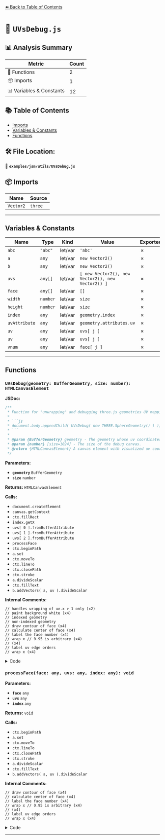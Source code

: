 [⬅️ Back to Table of Contents](../../../index.md)

# 📄 `UVsDebug.js`

## 📊 Analysis Summary

| Metric | Count |
|--------|-------|
| 🔧 Functions | 2 |
| 📦 Imports | 1 |
| 📊 Variables & Constants | 12 |

## 📚 Table of Contents

- [Imports](#imports)
- [Variables & Constants](#variables-constants)
- [Functions](#functions)

## 🛠️ File Location:
📂 **`examples/jsm/utils/UVsDebug.js`**

## 📦 Imports

| Name | Source |
|------|--------|
| `Vector2` | `three` |


---

## Variables & Constants

| Name | Type | Kind | Value | Exported |
|------|------|------|-------|----------|
| `abc` | `"abc"` | let/var | `'abc'` | ✗ |
| `a` | `any` | let/var | `new Vector2()` | ✗ |
| `b` | `any` | let/var | `new Vector2()` | ✗ |
| `uvs` | `any[]` | let/var | `[ new Vector2(), new Vector2(), new Vector2() ]` | ✗ |
| `face` | `any[]` | let/var | `[]` | ✗ |
| `width` | `number` | let/var | `size` | ✗ |
| `height` | `number` | let/var | `size` | ✗ |
| `index` | `any` | let/var | `geometry.index` | ✗ |
| `uvAttribute` | `any` | let/var | `geometry.attributes.uv` | ✗ |
| `uv` | `any` | let/var | `uvs[ j ]` | ✗ |
| `uv` | `any` | let/var | `uvs[ j ]` | ✗ |
| `vnum` | `any` | let/var | `face[ j ]` | ✗ |


---

## Functions

### `UVsDebug(geometry: BufferGeometry, size: number): HTMLCanvasElement`

**JSDoc:**
```typescript
/**
 * Function for "unwrapping" and debugging three.js geometries UV mapping.
 *
 * ```js
 * document.body.appendChild( UVsDebug( new THREE.SphereGeometry() ) );
 * ```
 *
 * @param {BufferGeometry} geometry - The geometry whose uv coordinates should be inspected.
 * @param {number} [size=1024] - The size of the debug canvas.
 * @return {HTMLCanvasElement} A canvas element with visualized uv coordinates.
 */
```

**Parameters:**

- **`geometry`** `BufferGeometry`
- **`size`** `number`

**Returns:** `HTMLCanvasElement`

**Calls:**

- `document.createElement`
- `canvas.getContext`
- `ctx.fillRect`
- `index.getX`
- `uvs[ 0 ].fromBufferAttribute`
- `uvs[ 1 ].fromBufferAttribute`
- `uvs[ 2 ].fromBufferAttribute`
- `processFace`
- `ctx.beginPath`
- `a.set`
- `ctx.moveTo`
- `ctx.lineTo`
- `ctx.closePath`
- `ctx.stroke`
- `a.divideScalar`
- `ctx.fillText`
- `b.addVectors( a, uv ).divideScalar`

**Internal Comments:**
```
// handles wrapping of uv.x > 1 only (x2)
// paint background white (x4)
// indexed geometry
// non-indexed geometry
// draw contour of face (x4)
// calculate center of face (x4)
// label the face number (x4)
// wrap x // 0.95 is arbitrary (x4)
// (x4)
// label uv edge orders
// wrap x (x4)
```

<details><summary>Code</summary>

```typescript
function UVsDebug( geometry, size = 1024 ) {

	// handles wrapping of uv.x > 1 only

	const abc = 'abc';
	const a = new Vector2();
	const b = new Vector2();

	const uvs = [
		new Vector2(),
		new Vector2(),
		new Vector2()
	];

	const face = [];

	const canvas = document.createElement( 'canvas' );
	const width = size; // power of 2 required for wrapping
	const height = size;
	canvas.width = width;
	canvas.height = height;

	const ctx = canvas.getContext( '2d' );
	ctx.lineWidth = 1;
	ctx.strokeStyle = 'rgb( 63, 63, 63 )';
	ctx.textAlign = 'center';

	// paint background white

	ctx.fillStyle = 'rgb( 255, 255, 255 )';
	ctx.fillRect( 0, 0, width, height );

	const index = geometry.index;
	const uvAttribute = geometry.attributes.uv;

	if ( index ) {

		// indexed geometry

		for ( let i = 0, il = index.count; i < il; i += 3 ) {

			face[ 0 ] = index.getX( i );
			face[ 1 ] = index.getX( i + 1 );
			face[ 2 ] = index.getX( i + 2 );

			uvs[ 0 ].fromBufferAttribute( uvAttribute, face[ 0 ] );
			uvs[ 1 ].fromBufferAttribute( uvAttribute, face[ 1 ] );
			uvs[ 2 ].fromBufferAttribute( uvAttribute, face[ 2 ] );

			processFace( face, uvs, i / 3 );

		}

	} else {

		// non-indexed geometry

		for ( let i = 0, il = uvAttribute.count; i < il; i += 3 ) {

			face[ 0 ] = i;
			face[ 1 ] = i + 1;
			face[ 2 ] = i + 2;

			uvs[ 0 ].fromBufferAttribute( uvAttribute, face[ 0 ] );
			uvs[ 1 ].fromBufferAttribute( uvAttribute, face[ 1 ] );
			uvs[ 2 ].fromBufferAttribute( uvAttribute, face[ 2 ] );

			processFace( face, uvs, i / 3 );

		}

	}

	return canvas;

	function processFace( face, uvs, index ) {

		// draw contour of face

		ctx.beginPath();

		a.set( 0, 0 );

		for ( let j = 0, jl = uvs.length; j < jl; j ++ ) {

			const uv = uvs[ j ];

			a.x += uv.x;
			a.y += uv.y;

			if ( j === 0 ) {

				ctx.moveTo( uv.x * ( width - 2 ) + 0.5, ( 1 - uv.y ) * ( height - 2 ) + 0.5 );

			} else {

				ctx.lineTo( uv.x * ( width - 2 ) + 0.5, ( 1 - uv.y ) * ( height - 2 ) + 0.5 );

			}

		}

		ctx.closePath();
		ctx.stroke();

		// calculate center of face

		a.divideScalar( uvs.length );

		// label the face number

		ctx.font = '18px Arial';
		ctx.fillStyle = 'rgb( 63, 63, 63 )';
		ctx.fillText( index, a.x * width, ( 1 - a.y ) * height );

		if ( a.x > 0.95 ) {

			// wrap x // 0.95 is arbitrary

			ctx.fillText( index, ( a.x % 1 ) * width, ( 1 - a.y ) * height );

		}

		//

		ctx.font = '12px Arial';
		ctx.fillStyle = 'rgb( 191, 191, 191 )';

		// label uv edge orders

		for ( let j = 0, jl = uvs.length; j < jl; j ++ ) {

			const uv = uvs[ j ];
			b.addVectors( a, uv ).divideScalar( 2 );

			const vnum = face[ j ];
			ctx.fillText( abc[ j ] + vnum, b.x * width, ( 1 - b.y ) * height );

			if ( b.x > 0.95 ) {

				// wrap x

				ctx.fillText( abc[ j ] + vnum, ( b.x % 1 ) * width, ( 1 - b.y ) * height );

			}

		}

	}

}
```
</details>

### `processFace(face: any, uvs: any, index: any): void`

**Parameters:**

- **`face`** `any`
- **`uvs`** `any`
- **`index`** `any`

**Returns:** `void`

**Calls:**

- `ctx.beginPath`
- `a.set`
- `ctx.moveTo`
- `ctx.lineTo`
- `ctx.closePath`
- `ctx.stroke`
- `a.divideScalar`
- `ctx.fillText`
- `b.addVectors( a, uv ).divideScalar`

**Internal Comments:**
```
// draw contour of face (x4)
// calculate center of face (x4)
// label the face number (x4)
// wrap x // 0.95 is arbitrary (x4)
// (x4)
// label uv edge orders
// wrap x (x4)
```

<details><summary>Code</summary>

```typescript
function processFace( face, uvs, index ) {

		// draw contour of face

		ctx.beginPath();

		a.set( 0, 0 );

		for ( let j = 0, jl = uvs.length; j < jl; j ++ ) {

			const uv = uvs[ j ];

			a.x += uv.x;
			a.y += uv.y;

			if ( j === 0 ) {

				ctx.moveTo( uv.x * ( width - 2 ) + 0.5, ( 1 - uv.y ) * ( height - 2 ) + 0.5 );

			} else {

				ctx.lineTo( uv.x * ( width - 2 ) + 0.5, ( 1 - uv.y ) * ( height - 2 ) + 0.5 );

			}

		}

		ctx.closePath();
		ctx.stroke();

		// calculate center of face

		a.divideScalar( uvs.length );

		// label the face number

		ctx.font = '18px Arial';
		ctx.fillStyle = 'rgb( 63, 63, 63 )';
		ctx.fillText( index, a.x * width, ( 1 - a.y ) * height );

		if ( a.x > 0.95 ) {

			// wrap x // 0.95 is arbitrary

			ctx.fillText( index, ( a.x % 1 ) * width, ( 1 - a.y ) * height );

		}

		//

		ctx.font = '12px Arial';
		ctx.fillStyle = 'rgb( 191, 191, 191 )';

		// label uv edge orders

		for ( let j = 0, jl = uvs.length; j < jl; j ++ ) {

			const uv = uvs[ j ];
			b.addVectors( a, uv ).divideScalar( 2 );

			const vnum = face[ j ];
			ctx.fillText( abc[ j ] + vnum, b.x * width, ( 1 - b.y ) * height );

			if ( b.x > 0.95 ) {

				// wrap x

				ctx.fillText( abc[ j ] + vnum, ( b.x % 1 ) * width, ( 1 - b.y ) * height );

			}

		}

	}
```
</details>


---